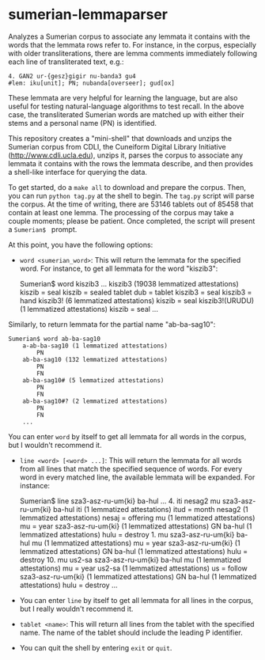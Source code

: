 sumerian-lemmaparser
====================

Analyzes a Sumerian corpus to associate any lemmata it contains with the words
that the lemmata rows refer to.  For instance, in the corpus, especially with
older transliterations, there are lemma comments immediately following each line
of transliterated text, e.g.:

	4. GAN2 ur-{gesz}gigir nu-banda3 gu4
	#lem: iku[unit]; PN; nubanda[overseer]; gud[ox]

These lemmata are very helpful for learning the language, but are also useful
for testing natural-language algorithms to test recall.  In the above case,
the transliterated Sumerian words are matched up with either their stems and a
personal name (PN) is identified. 

This repository creates a "mini-shell" that downloads and unzips the Sumerian
corpus from CDLI, the Cuneiform Digital Library Initiative (http://www.cdli.ucla.edu),
unzips it, parses the corpus to associate any lemmata it contains with the rows the
lemmata describe, and then provides a shell-like interface for querying the data.

To get started, do a ``make all`` to download and prepare the corpus.  Then,
you can run ``python tag.py`` at the shell to begin.  The ``tag.py`` script will
parse the corpus.  At the time of writing, there are 53146 tablets out of 85458 that
contain at least one lemma.  The processing of the corpus may take a couple moments;
please be patient.  Once completed, the script will present a ``Sumerian$ `` prompt.

At this point, you have the following options:

- ``word <sumerian_word>``: This will return the lemmata for the specified word.
For instance, to get all lemmata for the word "kiszib3":

	Sumerian$ word kiszib3
		...
		kiszib3 (19038 lemmatized attestations)
			kiszib = seal
			kiszib = sealed tablet
			dub = tablet
			kiszib3 = seal
			kiszib3 = hand
		kiszib3! (6 lemmatized attestations)
			kiszib = seal
		kiszib3!(URUDU) (1 lemmatized attestations)
			kiszib = seal
		...

Similarly, to return lemmata for the partial name "ab-ba-sag10":

	Sumerian$ word ab-ba-sag10
 		a-ab-ba-sag10 (1 lemmatized attestations)
			PN
		ab-ba-sag10 (132 lemmatized attestations)
			PN
			FN
		ab-ba-sag10# (5 lemmatized attestations)
			PN
			FN
		ab-ba-sag10#? (2 lemmatized attestations)
			PN
			FN
		...

You can enter ``word`` by itself to get all lemmata for all words in the corpus,
but I wouldn't recommend it.

- ``line <word> [<word> ...]``: This will return the lemmata for all words from all
lines that match the specified sequence of words.  For every word in every matched
line, the available lemmata will be expanded.  For instance:

	Sumerian$ line sza3-asz-ru-um{ki} ba-hul
		...
 		4. iti nesag2 mu sza3-asz-ru-um{ki} ba-hul
			iti (1 lemmatized attestations)
				itud = month
			nesag2 (1 lemmatized attestations)
				nesaj = offering
			mu (1 lemmatized attestations)
				mu = year
			sza3-asz-ru-um{ki} (1 lemmatized attestations)
				GN
			ba-hul (1 lemmatized attestations)
				hulu = destroy
		1. mu sza3-asz-ru-um{ki} ba-hul
			mu (1 lemmatized attestations)
				mu = year
			sza3-asz-ru-um{ki} (1 lemmatized attestations)
				GN
			ba-hul (1 lemmatized attestations)
				hulu = destroy
		10. mu us2-sa sza3-asz-ru-um{ki} ba-hul
			mu (1 lemmatized attestations)
				mu = year
			us2-sa (1 lemmatized attestations)
				us = follow
			sza3-asz-ru-um{ki} (1 lemmatized attestations)
				GN
			ba-hul (1 lemmatized attestations)
				hulu = destroy
		...

- You can enter ``line`` by itself to get all lemmata for all lines in the corpus, but
I really wouldn't recommend it.

- ``tablet <name>``: This will return all lines from the tablet with the specified name.
The name of the tablet should include the leading P identifier.

- You can quit the shell by entering ``exit`` or ``quit``.
